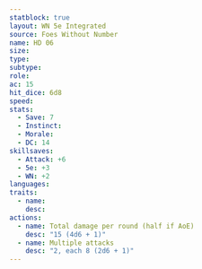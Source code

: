 ```yaml
---
statblock: true
layout: WN 5e Integrated
source: Foes Without Number
name: HD 06
size: 
type: 
subtype: 
role: 
ac: 15
hit_dice: 6d8
speed: 
stats:
  - Save: 7
  - Instinct: 
  - Morale:
  - DC: 14
skillsaves:
  - Attack: +6
  - 5e: +3
  - WN: +2
languages: 
traits:
  - name: 
    desc: 
actions:
  - name: Total damage per round (half if AoE)
    desc: "15 (4d6 + 1)"
  - name: Multiple attacks
    desc: "2, each 8 (2d6 + 1)"
---
```


